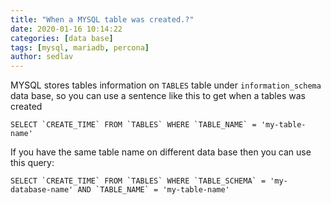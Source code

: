 ```yaml
---
title: "When a MYSQL table was created.?"
date: 2020-01-16 10:14:22
categories: [data base]
tags: [mysql, mariadb, percona]
author: sedlav
---
```


MYSQL stores tables information on `TABLES` table under `information_schema` data base, so you can use a sentence like this to get when a tables was created

```mysql
SELECT `CREATE_TIME` FROM `TABLES` WHERE `TABLE_NAME` = 'my-table-name'
```

If you have the same table name on different data base then you can use this query:


```mysql
SELECT `CREATE_TIME` FROM `TABLES` WHERE `TABLE_SCHEMA` = 'my-database-name' AND `TABLE_NAME` = 'my-table-name'
```